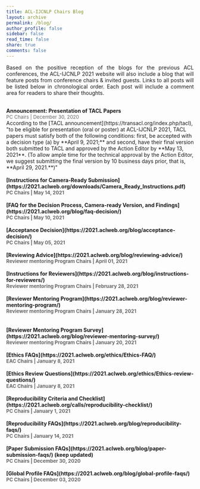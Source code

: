 ```yaml
---
title: ACL-IJCNLP Chairs Blog
layout: archive
permalink: /blog/
author_profile: false
sidebar: false
read_time: false
share: true
comments: false
---
```


<p align="justify">Based on the positive reception of the blogs for the previous ACL conferences, the ACL-IJCNLP 2021 website will also include a blog that will feature posts from conference chairs & invited guests. Links to all posts will be listed below in chronological order. Each post will include a comment area for readers to share their thoughts.</p>
<br>
<b>Announcement: Presentation of TACL Papers</b><br>
<span style="color:#666666; font-size:small;">PC Chairs | December 30, 2020</span><br>
According to the [TACL announcement](https://transacl.org/index.php/tacl), "to be eligible for presentation (oral or poster) at ACL-IJCNLP 2021, TACL papers must satisfy both of the following conditions: first, be accepted with a decision type (a) by **April 9, 2021;** and second, have their final version both submitted to TACL and approved by the Action Editor by **May 13, 2021**. (To allow ample time for the technical approval by the Action Editor, we suggest submitting the final version by 10 business days prior, that is, **April 29, 2021.**)"
<br><br>
<b>[Instructions for Camera-Ready Submission](https://2021.aclweb.org/downloads/Camera_Ready_Instructions.pdf)<br>
<span style="color:#666666; font-size:small;">PC Chairs | May 14, 2021</span>
<br><br>
<b>[FAQ for the Decision Process, Camera-ready Version, and Findings](https://2021.aclweb.org/blog/faq-decision/)<br>
<span style="color:#666666; font-size:small;">PC Chairs | May 10, 2021</span>
<br><br>
<b>[Acceptance Decision](https://2021.aclweb.org/blog/acceptance-decision/)<br>
<span style="color:#666666; font-size:small;">PC Chairs | May 05, 2021</span>
<br><br>
<b>[Reviewing Advice](https://2021.aclweb.org/blog/reviewing-advice/)<br>
<span style="color:#666666; font-size:small;">Reviewer mentoring Program Chairs | April 01, 2021</span>
<br><br>
<b>[Instructions for Reviewers](https://2021.aclweb.org/blog/instructions-for-reviewers/)<br>
<span style="color:#666666; font-size:small;">Reviewer mentoring Program Chairs | February 28, 2021</span>
<br><br>
<b>[Reviewer Mentoring Program](https://2021.aclweb.org/blog/reviewer-mentoring-program/)<br>
<span style="color:#666666; font-size:small;">Reviewer mentoring Program Chairs | January 28, 2021</span><br>
<br><br>
<b>[Reviewer Mentoring Program Survey](https://2021.aclweb.org/blog/reviewer-mentoring-survey/)<br>
<span style="color:#666666; font-size:small;">Reviewer mentoring Program Chairs | January 20, 2021</span><br>
<br>
<b>[Ethics FAQs](https://2021.aclweb.org/ethics/Ethics-FAQ/)<br>
<span style="color:#666666; font-size:small;">EAC Chairs | January 8, 2021</span><br>
<br>
<b>[Ethics Review Questions](https://2021.aclweb.org/ethics/Ethics-review-questions/)<br>
<span style="color:#666666; font-size:small;">EAC Chairs | January 8, 2021</span><br>
<br>
<b>[Reproducibility Criteria and Checklist](https://2021.aclweb.org/calls/reproducibility-checklist/)<br>
<span style="color:#666666; font-size:small;">PC Chairs | January 1, 2021</span><br>
<br>
<b>[Reproducibility FAQs](https://2021.aclweb.org/blog/reproducibility-faqs/)<br>
<span style="color:#666666; font-size:small;">PC Chairs | January 14, 2021</span><br>
<br>
<b>[Paper Submission FAQs](https://2021.aclweb.org/blog/paper-submission-faqs/)</b> (keep updated) <br>
<span style="color:#666666; font-size:small;">PC Chairs | December 30, 2020</span><br>
<br>
<b>[Global Profile FAQs](https://2021.aclweb.org/blog/global-profile-faqs/)</b><br>
<span style="color:#666666; font-size:small;">PC Chairs | December 03, 2020</span><br>
<br>